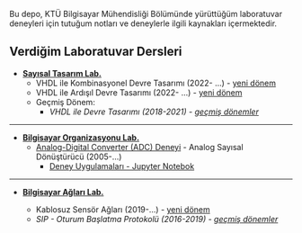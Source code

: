 Bu depo, KTÜ Bilgisayar Mühendisliği Bölümünde yürüttüğüm laboratuvar deneyleri için tutuğum notları ve deneylerle ilgili kaynakları içermektedir.

## Verdiğim Laboratuvar Dersleri
* **[Sayısal Tasarım Lab.](0_logic_design_lab/)**
  * VHDL ile Kombinasyonel Devre Tasarımı (2022- ...) - [yeni dönem][vhdl02]
  * VHDL ile Ardışıl Devre Tasarımı (2022- ...) - [yeni dönem][vhdl03]
  * Geçmiş Dönem:
    * _VHDL ile Devre Tasarımı (2018-2021) - [geçmiş dönemler][vhdl01]_
---
* **[Bilgisayar Organizasyonu Lab.](1_computer_org_lab/)**
  * [Analog-Digital Converter (ADC) Deneyi](1_computer_org_lab/adc/) - Analog Sayısal Dönüştürücü (2005-...)
    * [Deney Uygulamaları - Jupyter Notebok](1_computer_org_lab/adc/analog_digital_converter(ADC).ipynb)

---
* **[Bilgisayar Ağları Lab.](2_computer_networks_lab/)**
  * Kablosuz Sensör Ağları (2019-...) - [yeni dönem][aglab02]
  * _SIP - Oturum Başlatma Protokolü (2016-2019) - [geçmiş dönemler][aglab01]_

  [vhdl01]: 0_logic_design_lab/_vhdl_ile_devre_tasarimi/readme.md
  [vhdl02]: 0_logic_design_lab/1_vhdl_ile_kombinasyonel_devre_tasarimi/readme.md
  [vhdl03]: 0_logic_design_lab/2_vhdl_ile_ardisil_devre_tasarimi/readme.md
  [aglab01]: 2_computer_networks_lab/5_Session_Initiation_Protokol-SIP/readme.md
  [aglab02]: 2_computer_networks_lab/2_Wireless_Sensor_Networks/readme.md
